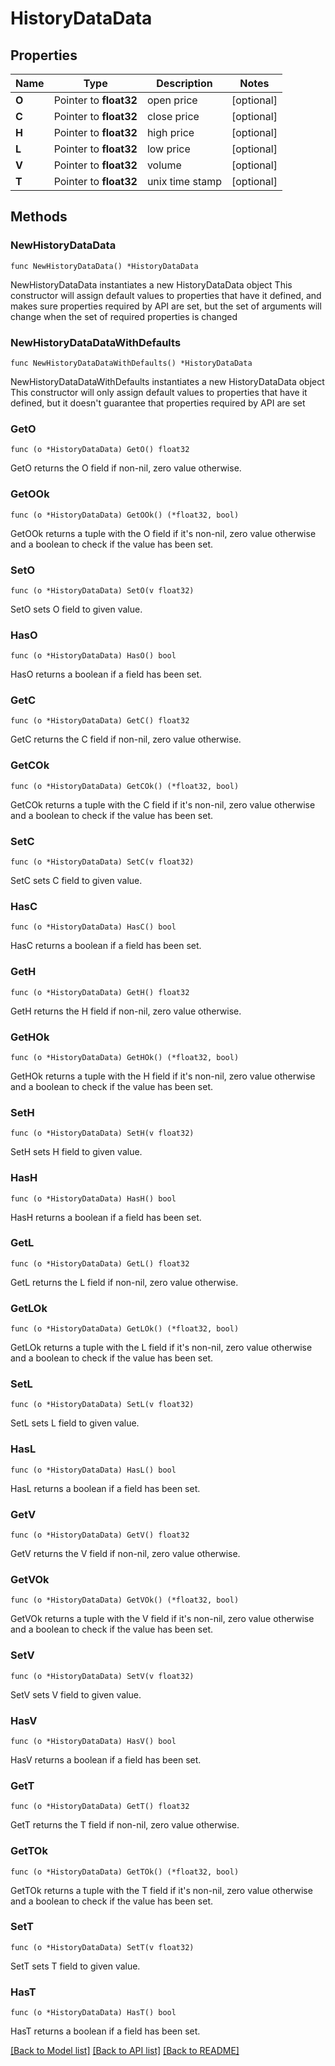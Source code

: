 # HistoryDataData

## Properties

Name | Type | Description | Notes
------------ | ------------- | ------------- | -------------
**O** | Pointer to **float32** | open price | [optional] 
**C** | Pointer to **float32** | close price | [optional] 
**H** | Pointer to **float32** | high price | [optional] 
**L** | Pointer to **float32** | low price | [optional] 
**V** | Pointer to **float32** | volume | [optional] 
**T** | Pointer to **float32** | unix time stamp | [optional] 

## Methods

### NewHistoryDataData

`func NewHistoryDataData() *HistoryDataData`

NewHistoryDataData instantiates a new HistoryDataData object
This constructor will assign default values to properties that have it defined,
and makes sure properties required by API are set, but the set of arguments
will change when the set of required properties is changed

### NewHistoryDataDataWithDefaults

`func NewHistoryDataDataWithDefaults() *HistoryDataData`

NewHistoryDataDataWithDefaults instantiates a new HistoryDataData object
This constructor will only assign default values to properties that have it defined,
but it doesn't guarantee that properties required by API are set

### GetO

`func (o *HistoryDataData) GetO() float32`

GetO returns the O field if non-nil, zero value otherwise.

### GetOOk

`func (o *HistoryDataData) GetOOk() (*float32, bool)`

GetOOk returns a tuple with the O field if it's non-nil, zero value otherwise
and a boolean to check if the value has been set.

### SetO

`func (o *HistoryDataData) SetO(v float32)`

SetO sets O field to given value.

### HasO

`func (o *HistoryDataData) HasO() bool`

HasO returns a boolean if a field has been set.

### GetC

`func (o *HistoryDataData) GetC() float32`

GetC returns the C field if non-nil, zero value otherwise.

### GetCOk

`func (o *HistoryDataData) GetCOk() (*float32, bool)`

GetCOk returns a tuple with the C field if it's non-nil, zero value otherwise
and a boolean to check if the value has been set.

### SetC

`func (o *HistoryDataData) SetC(v float32)`

SetC sets C field to given value.

### HasC

`func (o *HistoryDataData) HasC() bool`

HasC returns a boolean if a field has been set.

### GetH

`func (o *HistoryDataData) GetH() float32`

GetH returns the H field if non-nil, zero value otherwise.

### GetHOk

`func (o *HistoryDataData) GetHOk() (*float32, bool)`

GetHOk returns a tuple with the H field if it's non-nil, zero value otherwise
and a boolean to check if the value has been set.

### SetH

`func (o *HistoryDataData) SetH(v float32)`

SetH sets H field to given value.

### HasH

`func (o *HistoryDataData) HasH() bool`

HasH returns a boolean if a field has been set.

### GetL

`func (o *HistoryDataData) GetL() float32`

GetL returns the L field if non-nil, zero value otherwise.

### GetLOk

`func (o *HistoryDataData) GetLOk() (*float32, bool)`

GetLOk returns a tuple with the L field if it's non-nil, zero value otherwise
and a boolean to check if the value has been set.

### SetL

`func (o *HistoryDataData) SetL(v float32)`

SetL sets L field to given value.

### HasL

`func (o *HistoryDataData) HasL() bool`

HasL returns a boolean if a field has been set.

### GetV

`func (o *HistoryDataData) GetV() float32`

GetV returns the V field if non-nil, zero value otherwise.

### GetVOk

`func (o *HistoryDataData) GetVOk() (*float32, bool)`

GetVOk returns a tuple with the V field if it's non-nil, zero value otherwise
and a boolean to check if the value has been set.

### SetV

`func (o *HistoryDataData) SetV(v float32)`

SetV sets V field to given value.

### HasV

`func (o *HistoryDataData) HasV() bool`

HasV returns a boolean if a field has been set.

### GetT

`func (o *HistoryDataData) GetT() float32`

GetT returns the T field if non-nil, zero value otherwise.

### GetTOk

`func (o *HistoryDataData) GetTOk() (*float32, bool)`

GetTOk returns a tuple with the T field if it's non-nil, zero value otherwise
and a boolean to check if the value has been set.

### SetT

`func (o *HistoryDataData) SetT(v float32)`

SetT sets T field to given value.

### HasT

`func (o *HistoryDataData) HasT() bool`

HasT returns a boolean if a field has been set.


[[Back to Model list]](../README.md#documentation-for-models) [[Back to API list]](../README.md#documentation-for-api-endpoints) [[Back to README]](../README.md)



